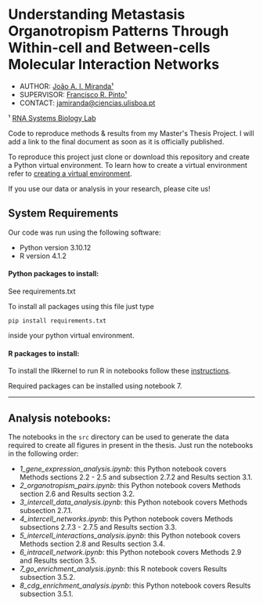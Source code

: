 # Understanding Metastasis Organotropism Patterns Through Within-cell and Between-cells Molecular Interaction Networks

* AUTHOR: [João A. I. Miranda¹](https://github.com/joanismi/)
* SUPERVISOR: [Francisco R. Pinto¹](https://github.com/frpinto)
* CONTACT: jamiranda@ciencias.ulisboa.pt

¹ [RNA Systems Biology Lab](https://github.com/GamaPintoLab) 


Code to reproduce methods &amp; results from my Master's Thesis Project.
I will add a link to the final document as soon as it is officially published.

To reproduce this project just clone or download this repository and create a Python virtual environment.
To learn how to create a virtual environment refer to [creating a virtual environment](https://packaging.python.org/en/latest/guides/installing-using-pip-and-virtual-environments/#creating-a-virtual-environment).

If you use our data or analysis in your research, please cite us!

## System Requirements
Our code was run using the following software:
- Python version 3.10.12
- R version 4.1.2

#### Python packages to install:

See requirements.txt

To install all packages using this file just type
```
pip install requirements.txt
```
inside your python virtual environment.

#### R packages to install:

To install the IRkernel to run R in notebooks follow these [instructions](https://irkernel.github.io/installation/).

Required packages can be installed using notebook 7.

---

## Analysis notebooks:
The notebooks in the `src` directory can be used to generate the data required to create all figures in present in the thesis. Just run the notebooks in the following order:
- *1_gene_expression_analysis.ipynb*: this Python notebook covers Methods sections 2.2 - 2.5 and subsection 2.7.2 and Results section 3.1.
- *2_organotropism_pairs.ipynb*: this Python notebook covers Methods section 2.6 and Results section 3.2.
- *3_intercell_data_analysis.ipynb*: this Python notebook covers Methods subsection 2.7.1.
- *4_intercell_networks.ipynb*: this Python notebook covers Methods subsections 2.7.3 - 2.7.5 and Results section 3.3.
- *5_intercell_interactions_analysis.ipynb*: this Python notebook covers Methods section 2.8 and Results section 3.4.
- *6_intracell_network.ipynb*: this Python notebook covers Methods 2.9 and Results section 3.5.
- *7_go_enrichment_analysis.ipynb*: this R notebook covers Results subsection 3.5.2.
- *8_cdg_enrichment_analysis.ipynb*: this Python notebook covers Results subsection 3.5.1.
